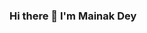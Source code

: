 ### Hi there 👋 I'm Mainak Dey

<!--
**Mainakdey1/Mainakdey1** is a ✨ _special_ ✨ repository because its `README.md` (this file) appears on your GitHub profile.

Here are some ideas to get you started:

![Github stats](https://github-readme-stats.vercel.app/api?Mainakdey1)
